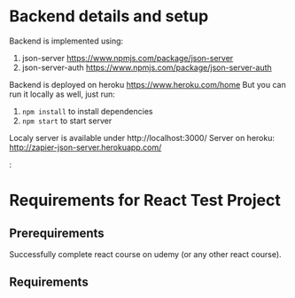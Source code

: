 # Backend details and setup

Backend is implemented using:

1. json-server https://www.npmjs.com/package/json-server
2. json-server-auth https://www.npmjs.com/package/json-server-auth

Backend is deployed on heroku https://www.heroku.com/home
But you can run it locally as well, just run:

1. `npm install` to install dependencies
2. `npm start` to start server

Localy server is available under http://localhost:3000/
Server on heroku: http://zapier-json-server.herokuapp.com/

:

# Requirements for React Test Project

## Prerequirements

Successfully complete react course on udemy (or any other react course).

## Requirements
